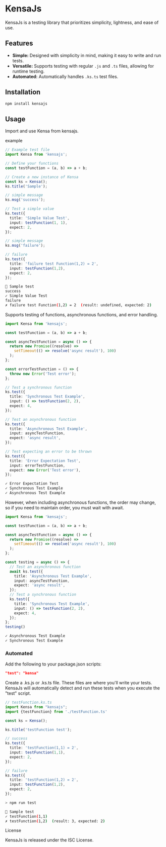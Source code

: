 # KensaJs

KensaJs is a testing library that prioritizes simplicity, lightness, and ease of use.

## Features

- **Simple:** Designed with simplicity in mind, making it easy to write and run tests.
- **Versatile:** Supports testing with regular `.js` and `.ts` files, allowing for runtime testing.
- **Automated:** Automatically handles `.ks.ts` test files.


## Installation

```bash
npm install kensajs
```
## Usage

Import and use Kensa from kensajs.

example
```typescript
// Example test file
import Kensa from 'kensajs';

// Define your functions
const testFunction = (a, b) => a + b;

// Create a new instance of Kensa
const ks = Kensa();
ks.title('Sample');

// simple message
ks.msg('success');

// Test a simple value
ks.test({
  title: 'Simple Value Test',
  input: testFunction(1, 1),
  expect: 2,
});

// simple message
ks.msg('failure');

// failure
ks.test({
  title: 'failure test Function(1,2) = 2',
  input: testFunction(1,2),
  expect: 2,
});
```

```bash
📄 Sample test
success
✓ Simple Value Test
failure
✗ failure test Function(1,2) = 2  (result: undefined, expected: 2)
```

Supports testing of functions, asynchronous functions, and error handling.

```typescript
import Kensa from 'kensajs';

const testFunction = (a, b) => a + b;

const asyncTestFunction = async () => {
  return new Promise((resolve) =>
    setTimeout(() => resolve('async result'), 100)
  );
};

const errorTestFunction = () => {
  throw new Error('Test error');
};

// Test a synchronous function
ks.test({
  title: 'Synchronous Test Example',
  input: () => testFunction(2, 2),
  expect: 4,
});

// Test an asynchronous function
ks.test({
  title: 'Asynchronous Test Example',
  input: asyncTestFunction,
  expect: 'async result',
});

// Test expecting an error to be thrown
ks.test({
  title: 'Error Expectation Test',
  input: errorTestFunction,
  expect: new Error('Test error'),
});
```

```bash
✓ Error Expectation Test
✓ Synchronous Test Example
✓ Asynchronous Test Example
```

However, when including asynchronous functions, the order may change, so if you need to maintain order, you must wait with await.

```typescript
import Kensa from 'kensajs';

const testFunction = (a, b) => a + b;

const asyncTestFunction = async () => {
  return new Promise((resolve) =>
    setTimeout(() => resolve('async result'), 100)
  );
};

const testing = async () => {
  // Test an asynchronous function
  await ks.test({
    title: 'Asynchronous Test Example',
    input: asyncTestFunction,
    expect: 'async result',
  });
  // Test a synchronous function
  ks.test({
    title: 'Synchronous Test Example',
    input: () => testFunction(2, 2),
    expect: 4,
  });
};
testing()
```

```bash
✓ Asynchronous Test Example
✓ Synchronous Test Example
```

### Automated

Add the following to your package.json scripts:

```json
"test": "kensa"
```

Create a .ks.js or .ks.ts file. These files are where you'll write your tests. KensaJs will automatically detect and run these tests when you execute the "test" script.

```typescript
// testFunction.ks.ts
import Kensa from "kensajs";
import {testFunction} from './testFunction.ts'

const ks = Kensa();

ks.title('testFunction test');

// success
ks.test({
  title: 'testFunction(1,1) = 2',
  input: testFunction(1,1),
  expect: 2,
});

// failure
ks.test({
  title: 'testFunction(1,2) = 2',
  input: testFunction(1,2),
  expect: 2,
});
```

```bash
> npm run test

📄 Sample test
✓ testFunction(1,1)
✗ testFunction(1,2)  (result: 3, expected: 2)
```


License

KensaJs is released under the ISC License.